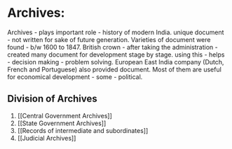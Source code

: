 # Archives:
Archives - plays important role - history of modern India. unique document - not written for sake of future generation. Varieties of document were found - b/w 1600 to 1847. British crown - after taking the administration - created many document for development stage by stage. using this - helps - decision making - problem solving. European East India company (Dutch, French and Portuguese) also provided document. Most of them are useful for economical development - some - political.

## Division of Archives
1. [[Central Government Archives]]
2. [[State Government Archives]]
3. [[Records of intermediate and subordinates]]
4. [[Judicial Archives]]